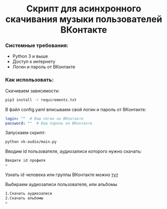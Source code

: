 <h1 align="center">Скрипт для асинхронного скачивания музыки пользователей ВКонтакте</h1>

### Системные требования:

* Python 3 и выше
* Доступ к интернету
* Логин и пароль от ВКонтакте

### Как использовать:

Скачиваем зависимости:
```bash
pip3 install -r requirements.txt
```

В файл config.yaml вписываем свой логин и пароль от ВКонтакте:
```yaml
login: ""  # Ваш логин он ВКонтакте
password: ""  # Ваш пароль он ВКонтакте
```

Запускаем скрипт:
```bash
python vk-audio/main.py
```

Вводим id пользователя, аудиозаписи которого нужно скачать:
```bash
Введите id профиля
> 
```

Узнать id человека или группы ВКонтакте можно [тут](https://regvk.com/id/)

Выбираем аудиозаписи пользователя, или альбомы
```bash
1.Скачать аудиозаписи
2.Скачать альбомы
>
```